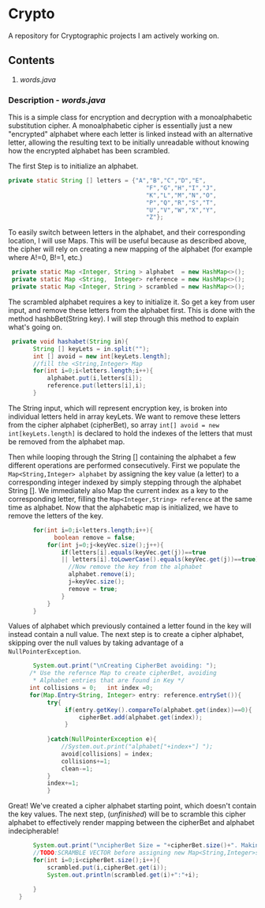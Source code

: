 # **Crypto**  
A repository for Cryptographic projects I am actively working on. 

## Contents
1. _words.java_

### Description - _words.java_
This is a simple class for encryption and decryption with a monoalphabetic substitution cipher. A monoalphabetic cipher is essentially just a new "encrypted" alphabet where each letter is linked instead with an alternative letter, allowing the resulting text to be initially unreadable without knowing how the encrypted alphabet has been scrambled.  

The first Step is to initialize an alphabet. 
```java 
private static String [] letters = {"A","B","C","D","E",
                                       "F","G","H","I","J",
                                       "K","L","M","N","O",
                                       "P","Q","R","S","T",
                                       "U","V","W","X","Y",
                                       "Z"};
```
To easily switch between letters in the alphabet, and their corresponding location, I will use Maps. This will be useful because as described above, the cipher will rely on creating a new mapping of the alphabet (for example where A!=0, B!=1, etc.) 
```java
 private static Map <Integer, String > alphabet  = new HashMap<>();
 private static Map <String,  Integer> reference = new HashMap<>();
 private static Map <Integer, String > scrambled = new HashMap<>(); 
```
The scrambled alphabet requires a key to initialize it. So get a key from user input, and remove these letters from the alphabet first. This is done with the method hashbBet(String key). I will step through this method to explain what's going on. 
```java
 private void hashabet(String in){
       String [] keyLets = in.split("");
       int [] avoid = new int[keyLets.length];
       //fill the <String,Integer> Map
       for(int i=0;i<letters.length;i++){
           alphabet.put(i,letters[i]);
           reference.put(letters[i],i);
       }
```
The String input, which will represent encryption key, is broken into individual letters held in array keyLets. We want to remove these letters from the cipher alphabet (cipherBet), so array `int[] avoid = new int[keyLets.length]` is declared to hold the indexes of the letters that must be removed from the alphabet map. 

Then while looping through the String [] containing the alphabet a few different operations are performed consecutively. First we populate the `Map<String,Integer> alphabet` by assigning the key value (a letter) to a corresponding integer indexed by simply stepping through the alphabet String []. We immediately also Map the current index as a key to the corresponding letter, filling the `Map<Integer,String> reference` at the same time as alphabet. Now that the alphabetic map is initialized, we have to remove the letters of the key. 
```java
       for(int i=0;i<letters.length;i++){
             boolean remove = false;
           for(int j=0;j<keyVec.size();j++){
               if(letters[i].equals(keyVec.get(j))==true 
               || letters[i].toLowerCase().equals(keyVec.get(j))==true){
                 //Now remove the key from the alphabet 
                 alphabet.remove(i);
                 j=keyVec.size();
                 remove = true;
               }
           }
       }
```
Values of alphabet which previously contained a letter found in the key will instead contain a null value. The next step is to create a cipher alphabet, skipping over the null values by taking advantage of a `NullPointerException`. 
```java
       System.out.print("\nCreating CipherBet avoiding: ");
      /* Use the refernce Map to create cipherBet, avoiding
       * Alphabet entries that are found in Key */
      int collisions = 0;   int index =0; 
      for(Map.Entry<String, Integer> entry: reference.entrySet()){
           try{
                if(entry.getKey().compareTo(alphabet.get(index))==0){
                    cipherBet.add(alphabet.get(index));
                }
                
           }catch(NullPointerException e){
               //System.out.print("alphabet["+index+"] ");
               avoid[collisions] = index;
               collisions+=1;
               clean-=1;
           }
           index+=1;
           }
```
Great! We've created a cipher alphabet starting point, which doesn't contain the key values. The next step, (*_unfinished_*) will be to scramble this cipher alphabet to effectively render mapping between the cipherBet and alphabet indecipherable! 
```java
       System.out.print("\ncipherBet Size = "+cipherBet.size()+". Making a map of CipherBet \n");
       //TODO:SCRAMBLE VECTOR before assigning new Map<String,Integer>scrambled!!!! 
       for(int i=0;i<cipherBet.size();i++){
           scrambled.put(i,cipherBet.get(i));
           System.out.println(scrambled.get(i)+":"+i);
           
       }
   }
```
